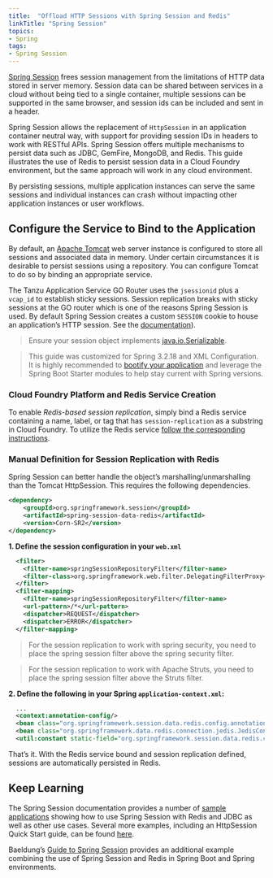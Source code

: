 ```yaml
---
title:  "Offload HTTP Sessions with Spring Session and Redis"
linkTitle: "Spring Session"
topics:
- Spring
tags:
- Spring Session
---
```


[Spring Session](https://spring.io/projects/spring-session) frees session management from the limitations of HTTP data stored in server memory. Session data can be shared between services in a cloud without being tied to a single container, multiple sessions can be supported in the same browser, and session ids can be included and sent in a header.

Spring Session allows the replacement of `HttpSession` in an application container neutral way, with support for providing session IDs in headers to work with RESTful APIs. Spring Session offers multiple mechanisms to persist data such as JDBC, GemFire, MongoDB, and Redis. This guide illustrates the use of Redis to persist session data in a Cloud Foundry environment, but the same approach will work in any cloud environment.

By persisting sessions, multiple application instances can serve the same sessions and individual instances can crash without impacting other application instances or user workflows.

## Configure the Service to Bind to the Application

By default, an [Apache Tomcat](http://tomcat.apache.org) web server instance is configured to store all sessions and associated data in memory. Under certain circumstances it is desirable to persist sessions using a repository. You can configure Tomcat to do so by binding an appropriate service.

The Tanzu Application Service GO Router uses the `jsessionid` plus a `vcap_id` to establish sticky sessions. Session replication breaks with sticky sessions at the GO router which is one of the reasons Spring Session is used. By default Spring Session creates a custom `SESSION` cookie to house an application’s HTTP session. See the [documentation](https://docs.pivotal.io/pivotalcf/concepts/http-routing.html)).



> Ensure your session object implements [java.io.Serializable](https://docs.oracle.com/javase/tutorial/jndi/objects/serial.html).

> This guide was customized for Spring 3.2.18 and XML Configuration. It is highly recommended to [bootify your application](/guides/spring/bootifying-java-apps) and leverage the Spring Boot Starter modules to help stay current with Spring versions.

### Cloud Foundry Platform and Redis Service Creation

To enable *Redis-based session replication*, simply bind a Redis service containing a name, label, or tag that has `session-replication` as a substring in Cloud Foundry. To utilize the Redis service [follow the corresponding instructions](https://docs.pivotal.io/redis/2-2/using.html).


### Manual Definition for Session Replication with Redis

Spring Session can better handle the object’s marshalling/unmarshalling than the Tomcat HttpSession. This requires the following dependencies.


```xml
<dependency>
	<groupId>org.springframework.session</groupId>
	<artifactId>spring-session-data-redis</artifactId>
	<version>Corn-SR2</version>
</dependency>
```

**1. Define the session configuration in your `web.xml`**

```xml
  <filter>
	<filter-name>springSessionRepositoryFilter</filter-name>
	<filter-class>org.springframework.web.filter.DelegatingFilterProxy</filter-class>
  </filter>
  <filter-mapping>
	<filter-name>springSessionRepositoryFilter</filter-name>
	<url-pattern>/*</url-pattern>
	<dispatcher>REQUEST</dispatcher>
	<dispatcher>ERROR</dispatcher>
  </filter-mapping>
```

> For the session replication to work with spring security, you need to place the spring session filter above the spring security filter.

> For the session replication to work with Apache Struts, you need to place the spring session filter above the Struts filter.

**2. Define the following in your Spring `application-context.xml`:**

```xml
  ...
  <context:annotation-config/>
  <bean class="org.springframework.session.data.redis.config.annotation.web.http.RedisHttpSessionConfiguration"/>
  <bean class="org.springframework.data.redis.connection.jedis.JedisConnectionFactory" />
  <util:constant static-field="org.springframework.session.data.redis.config.ConfigureRedisAction.NO_OP"/>
```

That’s it. With the Redis service bound and session replication defined, sessions are automatically persisted in Redis. 


## Keep Learning
The Spring Session documentation provides a number of [sample applications](https://docs.spring.io/spring-session/docs/current/reference/html5/#samples) showing how to use Spring Session with Redis and JDBC as well as other use cases. Several more examples, including an HttpSession Quick Start guide, can be found [here](https://spring.io/projects/spring-session-data-redis#samples).

Baeldung’s [Guide to Spring Session](https://www.baeldung.com/spring-session) provides an additional example combining the use of Spring Session and Redis in Spring Boot and Spring environments. 
